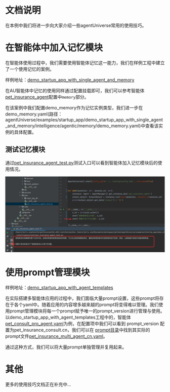 # 文档说明
在本例中我们将进一步向大家介绍一些agentUniverse常用的使用技巧。

# 在智能体中加入记忆模块
在智能体使用过程中，我们需要使用智能体记忆这一能力，我们在样例工程中建立了一个使用记忆的案例。

样例地址：[demo_startup_app_with_single_agent_and_memory](../../../../examples/startup_app/demo_startup_app_with_single_agent_and_memory)

在AU智能体中记忆的使用同样通过配置挂载即可，我们可以参考智能体[pet_insurance_agent](../../../../examples/startup_app/demo_startup_app_with_single_agent_and_memory/intelligence/agentic/agent/agent_instance/pet_insurance_agent.yaml)配置中`memory`部分。

在该案例中我们配置demo_memory作为记忆实例类型，我们进一步在demo_memory.yaml(路径：agentUniverse/examples/startup_app/demo_startup_app_with_single_agent_and_memory/intelligence/agentic/memory/demo_memory.yaml)中查看该实例的具体配置。

## 测试记忆模块
通过[pet_insurance_agent_test.py](../../../../examples/startup_app/demo_startup_app_with_single_agent_and_memory/intelligence/test/pet_insurance_agent_test.py)测试入口可以看到智能体加入记忆模块后的使用情况。

![](../../_picture/demo_startup_agent_with_memory.png)

# 使用prompt管理模块
样例地址：[demo_startup_app_with_agent_templates](../../../../examples/startup_app/demo_startup_app_with_agent_templates)

在实际搭建多智能体应用的过程中，我们面临大量prompt设置，这些prompt将存在于各个yaml中。随着应用的内容增多越来越的prompt将变得难以管理。我们使用prompt管理模块将每一个prompt赋予唯一的prompt_version进行管理与使用。
以demo_startup_app_with_agent_templates工程中的，智能体[pet_consult_pro_agent.yaml](../../../../examples/startup_app/demo_startup_app_with_agent_templates/intelligence/agentic/agent/agent_instance/pet_consult_pro_agent.yaml)为例，在配置项中我们可以看到 prompt_version 配置为pet_insurance_consult.cn，我们可以在 [prompt目录](../../../../examples/startup_app/demo_startup_app_with_agent_templates/intelligence/agentic/prompt)中找到其实际的prompt文件[pet_insurance_multi_agent_cn.yaml](../../../../examples/startup_app/demo_startup_app_with_agent_templates/intelligence/agentic/prompt/pet_insurance_multi_agent_cn.yaml)。

通过这种方式，我们可以将大量prompt单独管理并复用起来。

# 其他
更多的使用技巧文档正在补充中...